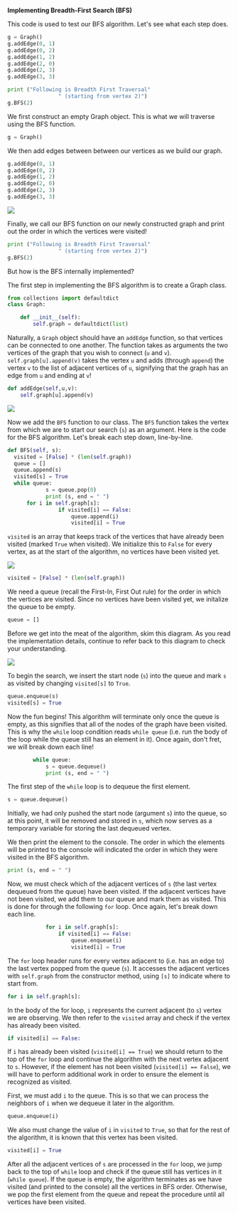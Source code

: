 <!--title={BFS in Python}-->

<!--concepts{Depth First Search}-->

<!--badges={Algorithmns:15}--> 

**Implementing Breadth-First Search (BFS)**

This code is used to test our BFS algorithm. Let's see what each step does.

```python
g = Graph() 
g.addEdge(0, 1) 
g.addEdge(0, 2) 
g.addEdge(1, 2) 
g.addEdge(2, 0) 
g.addEdge(2, 3) 
g.addEdge(3, 3) 

print ("Following is Breadth First Traversal"
				" (starting from vertex 2)") 
g.BFS(2) 
```

We first construct an empty Graph object. This is what we will traverse using the BFS function.

```python
g = Graph()
```

We then add edges between between our vertices as we build our graph.

```python
g.addEdge(0, 1) 
g.addEdge(0, 2) 
g.addEdge(1, 2) 
g.addEdge(2, 0) 
g.addEdge(2, 3) 
g.addEdge(3, 3)
```

![](https://i.imgur.com/gbOaIzd.jpg)

Finally, we call our BFS function on our newly constructed graph and print out the order in which the vertices were visited!

```python
print ("Following is Breadth First Traversal"
				" (starting from vertex 2)") 
g.BFS(2)
```

But how is the BFS internally implemented? 

The first step in implementing the BFS algorithm is to create a Graph class.

```python
from collections import defaultdict
class Graph: 

	def __init__(self): 		
		self.graph = defaultdict(list)
```

Naturally, a `Graph` object should have an `addEdge` function, so that vertices can be connected to one another. The function takes as arguments the two vertices of the graph that you wish to connect (`u` and `v`). `self.graph[u].append(v)` takes the vertex `u` and adds (through `append`) the vertex `v` to the list of adjacent vertices of `u`, signifying that the graph has an edge from `u` and ending at `v`! 

```python
def addEdge(self,u,v): 
	self.graph[u].append(v)  
```
![](https://i.imgur.com/Qes2v3v.png)       

Now we add the `BFS` function to our class. The `BFS` function takes the vertex from which we are to start our search (`s`) as an argument. Here is the code for the BFS algorithm. Let's break each step down, line-by-line.

```python
def BFS(self, s): 
  visited = [False] * (len(self.graph)) 
  queue = [] 
  queue.append(s) 
  visited[s] = True
  while queue:  
			s = queue.pop(0) 
			print (s, end = " ")
      for i in self.graph[s]: 
				if visited[i] == False: 
					queue.append(i) 
					visited[i] = True
```

`visited` is an array that keeps track of the vertices that have already been visited (marked `True` when visited). We initialize this  to `False` for every vertex, as at the start of the algorithm, no vertices have been visited yet.

![](https://i.imgur.com/jTlb4QA.png)

```python
visited = [False] * (len(self.graph)) 
```

We need a queue (recall the First-In, First Out rule) for the order in which the vertices are visited. Since no vertices have been visited yet, we initalize the queue to be empty.

``` python
queue = []
```

Before we get into the meat of the algorithm, skim this diagram. As you read the implementation details, continue to refer back to this diagram to check your understanding.

![](https://i.imgur.com/cyxuppV.jpg)

To begin the search, we insert the start node (`s`) into the queue and mark `s` as visited by changing `visited[s]` to `True`.

```python
queue.enqueue(s) 
visited[s] = True
```

Now the fun begins! This algorithm will terminate only once the queue is empty, as this signifies that all of the nodes of the graph have been visited. This is why the `while` loop condition reads `while queue` (i.e. run the body of the loop while the queue still has an element in it). Once again, don't fret, we will break down each line!

```python
		while queue:  
			s = queue.dequeue() 
			print (s, end = " ") 	
```

The first step of the `while` loop is to dequeue the first element.

```python
s = queue.dequeue()
```

Initially, we had only pushed the start node (argument `s`) into the queue, so at this point, it will be removed and stored in `s`, which now serves as a temporary variable for storing the last dequeued vertex.

We then print the element to the console. The order in which the elements will be printed to the console will indicated the order in which they were visited in the BFS algorithm.

```python
print (s, end = " ") 
```

Now, we must check which of the adjacent vertices of `s` (the last vertex dequeued from the queue) have been visited. If the adjacent vertices have not been visited, we add them to our queue and mark them as visited. This is done for through the following `for` loop. Once again, let's break down each line.

```python
			for i in self.graph[s]: 
				if visited[i] == False: 
					queue.enqueue(i) 
					visited[i] = True
```

 The `for` loop header runs for every vertex adjacent to (i.e. has an edge to) the last vertex popped from the queue (`s`). It accesses the adjacent vertices with `self.graph` from the constructor method, using `[s]` to indicate where to start from.

```python
for i in self.graph[s]:
```

In the body of the for loop, `i` represents the current adjacent (to `s`) vertex we are observing. We then refer to the `visited` array and check if the vertex has already been visited.

```python
if visited[i] == False: 
```

 If `i` has already been visited (`visited[i] == True`) we should return to the top of the `for` loop and continue the algorithm with the next vertex adjacent to `s`. However, if the element has not been visited (`visited[i] == False`), we will have to perform additional work in order to ensure the element is recognized as visited.

First, we must add `i` to the queue. This is so that we can process the neighbors of `i` when we dequeue it later in the algorithm. 

```python
queue.enqueue(i)
```

 We also must change the value of `i` in `visited` to `True`, so that for the rest of the algorithm, it is known that this vertex has been visited.

```python
visited[i] = True
```

After all the adjacent vertices of `s` are processed in the `for` loop, we jump back to the top of `while` loop and check if the queue still has vertices in it (`while queue`). If the queue is empty, the algorithm terminates as we have visited (and printed to the console) all the vertices in BFS order. Otherwise, we pop the first element from the queue and repeat the procedure until all vertices have been visited.

